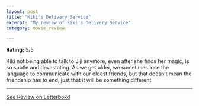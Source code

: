 ```yaml
---
layout: post
title: "Kiki's Delivery Service"
excerpt: "My review of Kiki's Delivery Service"
category: movie_review

---
```


**Rating:** 5/5

Kiki not being able to talk to Jiji anymore, even after she finds her magic, is so subtle and devastating. As we get older, we sometimes lose the language to communicate with our oldest friends, but that doesn’t mean the friendship has to end, just that it will be something different

<hr>

[See Review on Letterboxd](https://boxd.it/1Zf0Xp)
